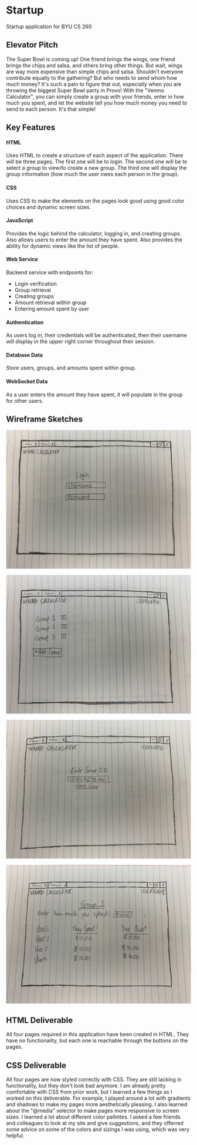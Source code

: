 # Startup
Startup application for BYU CS 260

## Elevator Pitch
The Super Bowl is coming up! One friend brings the wings, one friend brings the chips and salsa, and others bring other things. But wait, wings are way more expensive than simple chips and salsa. Shouldn't everyone contribute equally to the gathering? But who needs to send whom how much money? It's such a pain to figure that out, especially when you are throwing the biggest Super Bowl party in Provo! With the "Venmo Calculator", you can simply create a group with your friends, enter in how much you spent, and let the website tell you how much money you need to send to each person. It's that simple!

## Key Features
#### HTML
Uses HTML to create a structure of each aspect of the application. There will be three pages. The first one will be to login. The second one will be to select a group to view/to create a new group. The third one will display the group information (how much the user owes each person in the group).
#### CSS
Uses CSS to make the elements on the pages look good using good color choices and dynamic screen sizes.
#### JavaScript
Provides the logic behind the calculator, logging in, and creating groups. Also allows users to enter the amount they have spent. Also provides the ability for dynamic views like the list of people.
#### Web Service
Backend service with endpoints for:

- Login verification
- Group retrieval
- Creating groups
- Amount retrieval within group
- Entering amount spent by user
#### Authentication
As users log in, their credentials will be authenticated, then their username will display in the upper right corner throughout their session.
#### Database Data
Store users, groups, and amounts spent within group.
#### WebSocket Data
As a user enters the amount they have spent, it will populate in the group for other users. 

## Wireframe Sketches
![alt text](<image0 (11).jpeg>)

![alt text](image3.jpeg)

![alt text](image2.jpeg)

![alt text](<image1 (6).jpeg>)

## HTML Deliverable
All four pages required in this application have been created in HTML. They have no functionality, but each one is reachable through the buttons on the pages. 

## CSS Deliverable
All four pages are now styled correctly with CSS. They are still lacking in functionality, but they don't look bad anymore. I am already pretty comfortable with CSS from prior work, but I learned a few things as I worked on this deliverable. For example, I played around a lot with gradients and shadows to make my pages more aesthetically pleasing. I also learned about the "@media" selector to make pages more responsive to screen sizes. I learned a lot about different color pallettes. I asked a few friends and colleagues to look at my site and give suggestions, and they offerred some advice on some of the colors and sizings I was using, which was very helpful.
